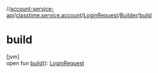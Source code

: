//[account-service-api](../../../../index.md)/[classtime.service.account](../../index.md)/[LoginRequest](../index.md)/[Builder](index.md)/[build](build.md)

# build

[jvm]\
open fun [build](build.md)(): [LoginRequest](../index.md)
